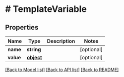 # # TemplateVariable

## Properties

Name | Type | Description | Notes
------------ | ------------- | ------------- | -------------
**name** | **string** |  | [optional] 
**value** | [**object**](.md) |  | [optional] 

[[Back to Model list]](../../README.md#documentation-for-models) [[Back to API list]](../../README.md#documentation-for-api-endpoints) [[Back to README]](../../README.md)


